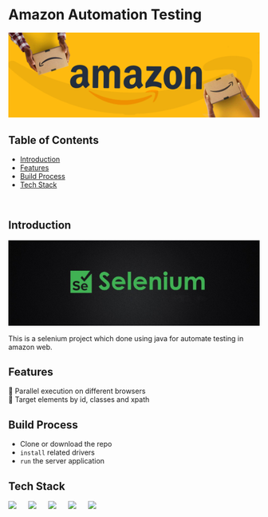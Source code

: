 # Amazon Automation Testing

![main image](main.png)

## Table of Contents

- [Introduction](#introduction)
- [Features](#features)
- [Build Process](#build-process)
- [Tech Stack](#tech-stack)

<br/>

## Introduction

![cover](cover.png)

This is a selenium project which done using java for automate testing in amazon web.

## Features

🚀 Parallel execution on different browsers <br/>
🚀 Target elements by id, classes and xpath <br/>

## Build Process

- Clone or download the repo
- `install` related drivers
- `run` the server application

## Tech Stack

<p float="left">
    <img src="https://cdn.sanity.io/images/1z5g6za5/production/5429704d77545da4e51b02602b24595fb101a058-64x64.png?w=2000&fit=max&auto=format" width="60"  style="padding-right:20px"/>
    <img src="https://upload.wikimedia.org/wikipedia/commons/d/d5/Selenium_Logo.png" width="55"  style="padding-right:20px"/>
    <img src="https://upload.wikimedia.org/wikipedia/commons/8/87/Google_Chrome_icon_%282011%29.png" width="60"  style="padding-right:20px"/>
    <img src="https://upload.wikimedia.org/wikipedia/commons/thumb/a/a0/Firefox_logo%2C_2019.svg/1200px-Firefox_logo%2C_2019.svg.png" width="60"  style="padding-right:20px"/>
    <img src="https://upload.wikimedia.org/wikipedia/commons/thumb/9/98/Microsoft_Edge_logo_%282019%29.svg/480px-Microsoft_Edge_logo_%282019%29.svg.png" width="60"  style="padding-right:20px"/>
</p>
